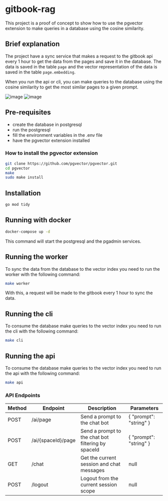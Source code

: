 # gitbook-rag

This project is a proof of concept to show how to use the pgvector extension to make queries in a database using the cosine similarity.

## Brief explanation

The project have a sync service that makes a request to the gitbook api every 1 hour to get the data from the pages and save it in the database. The data is saved in the table `page` and the vector representation of the data is saved in the table `page.embedding`.

When you run the api or cli, you can make queries to the database using the cosine similarity to get the most similar pages to a given prompt.

![image](https://github.com/user-attachments/assets/71373c28-2fcd-4f32-bf81-b29b725dda0d)
![image](https://github.com/user-attachments/assets/474e8d4b-692f-410d-bccb-c1a230e733ae)

## Pre-requisites

- create the database in postgresql
- run the postgresql
- fill the environment variables in the .env file
- have the pgvector extension installed

### How to install the pgvector extension

```bash
git clone https://github.com/pgvector/pgvector.git
cd pgvector
make
sudo make install
```

## Installation

```bash
go mod tidy
```

## Running with docker

```bash
docker-compose up -d
```

This command will start the postgresql and the pgadmin services.

## Running the worker

To sync the data from the database to the vector index you need to run the worker with the following command:

```bash
make worker
```

With this, a request will be made to the gitbook every 1 hour to sync the data.

## Running the cli

To consume the database make queries to the vector index you need to run the cli with the following command:

```bash
make cli
```

## Running the api

To consume the database make queries to the vector index you need to run the api with the following command:

```bash
make api
```

### API Endpoints

| Method | Endpoint           | Description                                        | Parameters             |
| ------ | ------------------ | -------------------------------------------------- | ---------------------- |
| POST   | /ai/page           | Send a prompt to the chat bot                      | { "prompt": "string" } |
| POST   | /ai/{spaceId}/page | Send a prompt to the chat bot filtering by spaceId | { "prompt": "string" } |
| GET    | /chat              | Get the current session and chat messages          | null                   |
| POST   | /logout            | Logout from the current session scope              | null                   |
